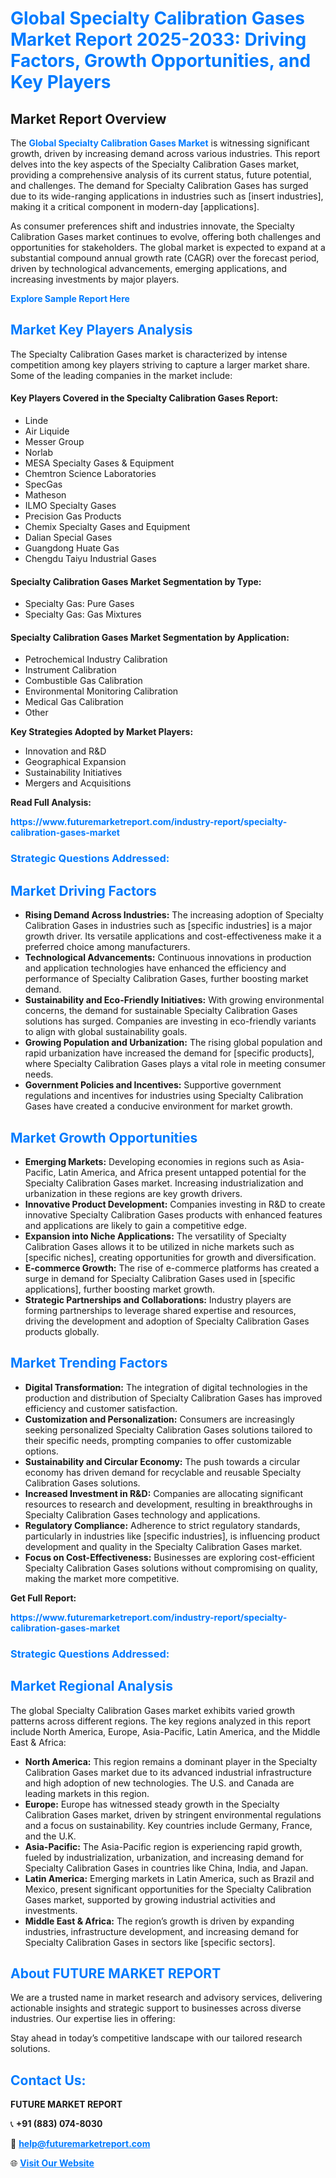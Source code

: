 <h1 style="color: #007BFF;">Global Specialty Calibration Gases Market Report 2025-2033: Driving Factors, Growth Opportunities, and Key Players</h1>

<section id="overview">
<h2>Market Report Overview</h2>
<p>The <a href="https://www.futuremarketreport.com/industry-report/specialty-calibration-gases-market" style="color: #007BFF; text-decoration: none;"><strong>Global Specialty Calibration Gases Market</strong></a> is witnessing significant growth, driven by increasing demand across various industries. This report delves into the key aspects of the Specialty Calibration Gases market, providing a comprehensive analysis of its current status, future potential, and challenges. The demand for Specialty Calibration Gases has surged due to its wide-ranging applications in industries such as [insert industries], making it a critical component in modern-day [applications].</p>
<p>As consumer preferences shift and industries innovate, the Specialty Calibration Gases market continues to evolve, offering both challenges and opportunities for stakeholders. The global market is expected to expand at a substantial compound annual growth rate (CAGR) over the forecast period, driven by technological advancements, emerging applications, and increasing investments by major players.</p>
</section>

<section id="overview">
<p><a href="https://www.futuremarketreport.com/request-sample/reportId=55310" style="color: #007BFF; text-decoration: none;"><strong>Explore Sample Report Here</strong></a></p>
</section>

<section id="key-players">
<h2 style="color: #007BFF;">Market Key Players Analysis</h2>
<p>The Specialty Calibration Gases market is characterized by intense competition among key players striving to capture a larger market share. Some of the leading companies in the market include:</p>
<h4>Key Players Covered in the Specialty Calibration Gases Report:</h4>
<ul><li>Linde</li><li>Air Liquide</li><li>Messer Group</li><li>Norlab</li><li>MESA Specialty Gases &amp; Equipment</li><li>Chemtron Science Laboratories</li><li>SpecGas</li><li>Matheson</li><li>ILMO Specialty Gases</li><li>Precision Gas Products</li><li>Chemix Specialty Gases and Equipment</li><li>Dalian Special Gases</li><li>Guangdong Huate Gas</li><li>Chengdu Taiyu Industrial Gases</li></ul>
<h4>Specialty Calibration Gases Market Segmentation by Type:</h4>
<ul><li>Specialty Gas: Pure Gases</li><li>Specialty Gas: Gas Mixtures</li></ul>

<h4>Specialty Calibration Gases Market Segmentation by Application:</h4>
<ul><li>Petrochemical Industry Calibration</li><li>Instrument Calibration</li><li>Combustible Gas Calibration</li><li>Environmental Monitoring Calibration</li><li>Medical Gas Calibration</li><li>Other</li></ul>
<p><strong>Key Strategies Adopted by Market Players:</strong></p>
<ul>
<li>Innovation and R&D</li>
<li>Geographical Expansion</li>
<li>Sustainability Initiatives</li>
<li>Mergers and Acquisitions</li>
</ul>
</section>

<section>
<p><strong>Read Full Analysis: </strong></p><a href="https://www.futuremarketreport.com/industry-report/specialty-calibration-gases-market" style="color: #007BFF; text-decoration: none;"><strong>https://www.futuremarketreport.com/industry-report/specialty-calibration-gases-market</strong></a>
<h3 style="color: #007BFF;">Strategic Questions Addressed:</h3>
</section>

<section id="driving-factors">
<h2 style="color: #007BFF;">Market Driving Factors</h2>
<ul>
<li><strong>Rising Demand Across Industries:</strong> The increasing adoption of Specialty Calibration Gases in industries such as [specific industries] is a major growth driver. Its versatile applications and cost-effectiveness make it a preferred choice among manufacturers.</li>
<li><strong>Technological Advancements:</strong> Continuous innovations in production and application technologies have enhanced the efficiency and performance of Specialty Calibration Gases, further boosting market demand.</li>
<li><strong>Sustainability and Eco-Friendly Initiatives:</strong> With growing environmental concerns, the demand for sustainable Specialty Calibration Gases solutions has surged. Companies are investing in eco-friendly variants to align with global sustainability goals.</li>
<li><strong>Growing Population and Urbanization:</strong> The rising global population and rapid urbanization have increased the demand for [specific products], where Specialty Calibration Gases plays a vital role in meeting consumer needs.</li>
<li><strong>Government Policies and Incentives:</strong> Supportive government regulations and incentives for industries using Specialty Calibration Gases have created a conducive environment for market growth.</li>
</ul>
</section>

<section id="growth-opportunities">
<h2 style="color: #007BFF;">Market Growth Opportunities</h2>
<ul>
<li><strong>Emerging Markets:</strong> Developing economies in regions such as Asia-Pacific, Latin America, and Africa present untapped potential for the Specialty Calibration Gases market. Increasing industrialization and urbanization in these regions are key growth drivers.</li>
<li><strong>Innovative Product Development:</strong> Companies investing in R&D to create innovative Specialty Calibration Gases products with enhanced features and applications are likely to gain a competitive edge.</li>
<li><strong>Expansion into Niche Applications:</strong> The versatility of Specialty Calibration Gases allows it to be utilized in niche markets such as [specific niches], creating opportunities for growth and diversification.</li>
<li><strong>E-commerce Growth:</strong> The rise of e-commerce platforms has created a surge in demand for Specialty Calibration Gases used in [specific applications], further boosting market growth.</li>
<li><strong>Strategic Partnerships and Collaborations:</strong> Industry players are forming partnerships to leverage shared expertise and resources, driving the development and adoption of Specialty Calibration Gases products globally.</li>
</ul>
</section>

<section id="trending-factors">
<h2 style="color: #007BFF;">Market Trending Factors</h2>
<ul>
<li><strong>Digital Transformation:</strong> The integration of digital technologies in the production and distribution of Specialty Calibration Gases has improved efficiency and customer satisfaction.</li>
<li><strong>Customization and Personalization:</strong> Consumers are increasingly seeking personalized Specialty Calibration Gases solutions tailored to their specific needs, prompting companies to offer customizable options.</li>
<li><strong>Sustainability and Circular Economy:</strong> The push towards a circular economy has driven demand for recyclable and reusable Specialty Calibration Gases solutions.</li>
<li><strong>Increased Investment in R&D:</strong> Companies are allocating significant resources to research and development, resulting in breakthroughs in Specialty Calibration Gases technology and applications.</li>
<li><strong>Regulatory Compliance:</strong> Adherence to strict regulatory standards, particularly in industries like [specific industries], is influencing product development and quality in the Specialty Calibration Gases market.</li>
<li><strong>Focus on Cost-Effectiveness:</strong> Businesses are exploring cost-efficient Specialty Calibration Gases solutions without compromising on quality, making the market more competitive.</li>
</ul>
</section>

<section>
<p><strong>Get Full Report: </strong></p><a href="https://www.futuremarketreport.com/industry-report/specialty-calibration-gases-market" style="color: #007BFF; text-decoration: none;"><strong>https://www.futuremarketreport.com/industry-report/specialty-calibration-gases-market</strong></a>
<h3 style="color: #007BFF;">Strategic Questions Addressed:</h3>
</section>


<section id="regional-analysis">
<h2 style="color: #007BFF;">Market Regional Analysis</h2>
<p>The global Specialty Calibration Gases market exhibits varied growth patterns across different regions. The key regions analyzed in this report include North America, Europe, Asia-Pacific, Latin America, and the Middle East & Africa:</p>
<ul>
<li><strong>North America:</strong> This region remains a dominant player in the Specialty Calibration Gases market due to its advanced industrial infrastructure and high adoption of new technologies. The U.S. and Canada are leading markets in this region.</li>
<li><strong>Europe:</strong> Europe has witnessed steady growth in the Specialty Calibration Gases market, driven by stringent environmental regulations and a focus on sustainability. Key countries include Germany, France, and the U.K.</li>
<li><strong>Asia-Pacific:</strong> The Asia-Pacific region is experiencing rapid growth, fueled by industrialization, urbanization, and increasing demand for Specialty Calibration Gases in countries like China, India, and Japan.</li>
<li><strong>Latin America:</strong> Emerging markets in Latin America, such as Brazil and Mexico, present significant opportunities for the Specialty Calibration Gases market, supported by growing industrial activities and investments.</li>
<li><strong>Middle East & Africa:</strong> The region’s growth is driven by expanding industries, infrastructure development, and increasing demand for Specialty Calibration Gases in sectors like [specific sectors].</li>
</ul>
</section>

<footer>
<h2 style="color: #007BFF;">About FUTURE MARKET REPORT</h2>
<p>We are a trusted name in market research and advisory services, delivering actionable insights and strategic support to businesses across diverse industries. Our expertise lies in offering:</p>

<p>Stay ahead in today’s competitive landscape with our tailored research solutions.</p>

<h2 style="color: #007BFF;">Contact Us:</h2>
<p><strong>FUTURE MARKET REPORT</strong></p>
<p>📞 <strong>+91 (883) 074-8030</strong></p>
<p>📧 <strong><a href="mailto:help@futuremarketreport.com" style="color: #007BFF;">help@futuremarketreport.com</a></strong></p>
<p>🌐 <strong><a href="https://www.futuremarketreport.com/" style="color: #007BFF;">Visit Our Website</a></strong></p>
</footer>